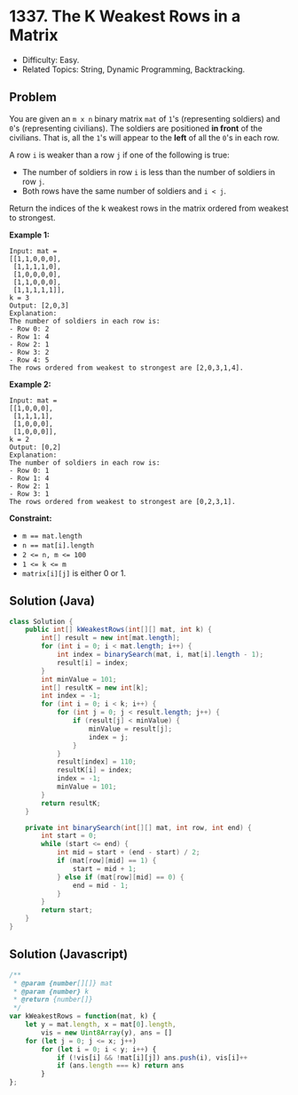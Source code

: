 # 1337. The K Weakest Rows in a Matrix

- Difficulty: Easy.
- Related Topics: String, Dynamic Programming, Backtracking.

## Problem

You are given an `m x n` binary matrix `mat` of `1`'s (representing soldiers) and `0`'s (representing civilians). The soldiers are positioned **in front** of the civilians. That is, all the `1`'s will appear to the **left** of all the `0`'s in each row.

A row `i` is weaker than a row `j` if one of the following is true:

- The number of soldiers in row `i` is less than the number of soldiers in row `j`.
- Both rows have the same number of soldiers and `i < j`.

Return the indices of the k weakest rows in the matrix ordered from weakest to strongest.

**Example 1:**
```
Input: mat = 
[[1,1,0,0,0],
 [1,1,1,1,0],
 [1,0,0,0,0],
 [1,1,0,0,0],
 [1,1,1,1,1]], 
k = 3
Output: [2,0,3]
Explanation: 
The number of soldiers in each row is: 
- Row 0: 2 
- Row 1: 4 
- Row 2: 1 
- Row 3: 2 
- Row 4: 5 
The rows ordered from weakest to strongest are [2,0,3,1,4].
```

**Example 2:**
```
Input: mat = 
[[1,0,0,0],
 [1,1,1,1],
 [1,0,0,0],
 [1,0,0,0]], 
k = 2
Output: [0,2]
Explanation: 
The number of soldiers in each row is: 
- Row 0: 1 
- Row 1: 4 
- Row 2: 1 
- Row 3: 1 
The rows ordered from weakest to strongest are [0,2,3,1].
```

**Constraint:**

- `m == mat.length`
- `n == mat[i].length`
- `2 <= n, m <= 100`
- `1 <= k <= m`
- `matrix[i][j]` is either 0 or 1.

## Solution (Java)
```java
class Solution {
    public int[] kWeakestRows(int[][] mat, int k) {
        int[] result = new int[mat.length];
        for (int i = 0; i < mat.length; i++) {
            int index = binarySearch(mat, i, mat[i].length - 1);
            result[i] = index;
        }
        int minValue = 101;
        int[] resultK = new int[k];
        int index = -1;
        for (int i = 0; i < k; i++) {
            for (int j = 0; j < result.length; j++) {
                if (result[j] < minValue) {
                    minValue = result[j];
                    index = j;
                }
            }
            result[index] = 110;
            resultK[i] = index;
            index = -1;
            minValue = 101;
        }
        return resultK;
    }

    private int binarySearch(int[][] mat, int row, int end) {
        int start = 0;
        while (start <= end) {
            int mid = start + (end - start) / 2;
            if (mat[row][mid] == 1) {
                start = mid + 1;
            } else if (mat[row][mid] == 0) {
                end = mid - 1;
            }
        }
        return start;
    }
}
```

## Solution (Javascript)

```javascript
/**
 * @param {number[][]} mat
 * @param {number} k
 * @return {number[]}
 */
var kWeakestRows = function(mat, k) {
    let y = mat.length, x = mat[0].length,
        vis = new Uint8Array(y), ans = []
    for (let j = 0; j <= x; j++)
        for (let i = 0; i < y; i++) {
            if (!vis[i] && !mat[i][j]) ans.push(i), vis[i]++
            if (ans.length === k) return ans
        }
};
```

